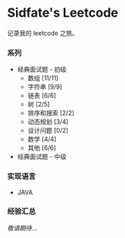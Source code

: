 # Sidfate's Leetcode

记录我的 leetcode 之旅。

### 系列

* 经典面试题 - 初级
  * 数组 [11/11]
  * 字符串 [9/9]
  * 链表 [6/6]
  * 树 [2/5]
  * 排序和搜索 [2/2]
  * 动态规划 [3/4]
  * 设计问题 [0/2]
  * 数学 [4/4]
  * 其他 [6/6]
* 经典面试题 - 中级

### 实现语言

* JAVA

### 经验汇总

*敬请期待*...